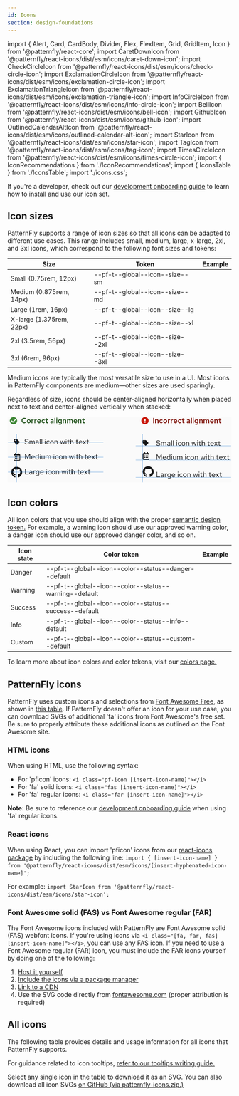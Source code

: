 ```yaml
---
id: Icons
section: design-foundations
---
```

import { Alert, Card, CardBody, Divider, Flex, FlexItem, Grid, GridItem, Icon } from '@patternfly/react-core';
import CaretDownIcon from '@patternfly/react-icons/dist/esm/icons/caret-down-icon';
import CheckCircleIcon from '@patternfly/react-icons/dist/esm/icons/check-circle-icon';
import ExclamationCircleIcon from '@patternfly/react-icons/dist/esm/icons/exclamation-circle-icon';
import ExclamationTriangleIcon from '@patternfly/react-icons/dist/esm/icons/exclamation-triangle-icon';
import InfoCircleIcon from '@patternfly/react-icons/dist/esm/icons/info-circle-icon';
import BellIcon from '@patternfly/react-icons/dist/esm/icons/bell-icon';
import GithubIcon from '@patternfly/react-icons/dist/esm/icons/github-icon';
import OutlinedCalendarAltIcon from '@patternfly/react-icons/dist/esm/icons/outlined-calendar-alt-icon';
import StarIcon from '@patternfly/react-icons/dist/esm/icons/star-icon';
import TagIcon from '@patternfly/react-icons/dist/esm/icons/tag-icon';
import TimesCircleIcon from '@patternfly/react-icons/dist/esm/icons/times-circle-icon';
import { IconRecommendations } from './IconRecommendations';
import { IconsTable } from './IconsTable';
import './icons.css';

If you're a developer, check out our [development onboarding guide](/get-started//develop#using-icons) to learn how to install and use our icon set.

## Icon sizes

PatternFly supports a range of icon sizes so that all icons can be adapted to different use cases. This range includes small, medium, large, x-large, 2xl, and 3xl icons, which correspond to the following font sizes and tokens:

| **Size** | **Token** | **Example** |
| --- | --- | :---: |
| Small (0.75rem, 12px) |  --pf-t--global--icon--size--sm |<Icon size ="sm"><CheckCircleIcon /></Icon> |
| Medium (0.875rem, 14px) |  --pf-t--global--icon--size--md |<Icon size ="md"><CheckCircleIcon /></Icon> |
| Large (1rem, 16px) |  --pf-t--global--icon--size--lg |<Icon size ="lg"><CheckCircleIcon /></Icon> |
| X-large (1.375rem, 22px) | --pf-t--global--icon--size--xl | <Icon size ="xl"> <CheckCircleIcon /></Icon> |
| 2xl (3.5rem, 56px) | --pf-t--global--icon--size--2xl |  <Icon size ="2xl"><CheckCircleIcon /></Icon> |
| 3xl (6rem, 96px) | --pf-t--global--icon--size--3xl | <Icon size ="3xl"><CheckCircleIcon /></Icon> |

Medium icons are typically the most versatile size to use in a UI. Most icons in PatternFly components are medium&mdash;other sizes are used sparingly.

Regardless of size, icons should be center-aligned horizontally when placed next to text and center-aligned vertically when stacked:

<div><img src="./icon_alignment.png" alt="Icon alignment" className="ws-icon-alignment" /></div>

## Icon colors
All icon colors that you use should align with the proper [semantic design token.](/tokens/all-patternfly-tokens) For example, a warning icon should use our approved warning color, a danger icon should use our approved danger color, and so on. 

| **Icon state** | **Color token** | **Example** |
| --- | --- | :---: |
| Danger | --pf-t--global--icon--color--status--danger--default | <Icon status="danger" size="xl"> <ExclamationCircleIcon /> </Icon> |
| Warning  | --pf-t--global--icon--color--status--warning--default | <Icon status="warning" size="xl"><ExclamationTriangleIcon /></Icon> |
| Success | --pf-t--global--icon--color--status--success--default | <Icon status="success" size="xl"><CheckCircleIcon /></Icon> |
| Info | --pf-t--global--icon--color--status--info--default | <Icon status="info" size="xl"><InfoCircleIcon /></Icon> |
| Custom | --pf-t--global--icon--color--status--custom--default | <Icon status="custom" size="xl"><BellIcon /></Icon> |

To learn more about icon colors and color tokens, visit our [colors page.](/design-foundations/colors) 

## PatternFly icons
PatternFly uses custom icons and selections from <a href="https://fontawesome.com/icons?d=gallery&m=free">Font Awesome Free</a>, as shown in [this table](#all-icons). If PatternFly doesn't offer an icon for your use case, you can download SVGs of additional 'fa' icons from Font Awesome's free set. Be sure to properly attribute these additional icons as outlined on the Font Awesome site.

### HTML icons 
When using HTML, use the following syntax:

- For 'pficon' icons: `<i class="pf-icon [insert-icon-name]"></i>`<br />
- For 'fa' solid icons: `<i class="fas [insert-icon-name]"></i>`<br />
- For 'fa' regular icons: `<i class="far [insert-icon-name]"></i>`<br />

**Note:** Be sure to reference our [development onboarding guide](/develop#using-icons) when using 'fa' regular icons.

### React icons
When using React, you can import 'pficon' icons from our [react-icons package](https://www.npmjs.com/package/@patternfly/react-icons) by including the following line: `import { [insert-icon-name] } from '@patternfly/react-icons/dist/esm/icons/[insert-hyphenated-icon-name]';`

For example: 
`import StarIcon from '@patternfly/react-icons/dist/esm/icons/star-icon';`

### Font Awesome solid (FAS) vs Font Awesome regular (FAR)
The Font Awesome icons included with PatternFly are Font Awesome solid (FAS) webfont icons. If you're using icons via `<i class="[fa, far, fas] [insert-icon-name]"></i>`, you can use any FAS icon. If you need to use a Font Awesome regular (FAR) icon, you must include the FAR icons yourself by doing one of the following:

1. [Host it yourself](https://fontawesome.com/how-to-use/on-the-web/setup/hosting-font-awesome-yourself)
2. [Include the icons via a package manager](https://fontawesome.com/how-to-use/on-the-web/setup/using-package-managers)
3. [Link to a CDN](https://cdnjs.com/libraries/font-awesome)
4. Use the SVG code directly from [fontawesome.com](https://fontawesome.com) (proper attribution is required)


## All icons 

The following table provides details and usage information for all icons that PatternFly supports.

For guidance related to icon tooltips, [refer to our tooltips writing guide.](/ux-writing/tooltips#icon-tooltips)

Select any single icon in the table to download it as an SVG. You can also download all icon SVGs <a href="https://github.com/patternfly/patternfly-design/raw/master/resources/patternfly-icon-svgs" target="_blank">on GitHub (via patternfly-icons.zip.)</a>

<IconsTable />
